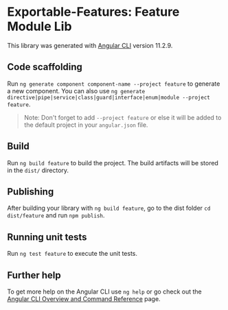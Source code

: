 # Exportable-Features: Feature Module Lib

This library was generated with [Angular CLI](https://github.com/angular/angular-cli) version 11.2.9.

## Code scaffolding

Run `ng generate component component-name --project feature` to generate a new component. You can also use `ng generate directive|pipe|service|class|guard|interface|enum|module --project feature`.
> Note: Don't forget to add `--project feature` or else it will be added to the default project in your `angular.json` file. 

## Build

Run `ng build feature` to build the project. The build artifacts will be stored in the `dist/` directory.

## Publishing

After building your library with `ng build feature`, go to the dist folder `cd dist/feature` and run `npm publish`.

## Running unit tests

Run `ng test feature` to execute the unit tests.

## Further help

To get more help on the Angular CLI use `ng help` or go check out the [Angular CLI Overview and Command Reference](https://angular.io/cli) page.
